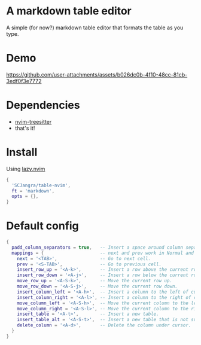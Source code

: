 # A markdown table editor
A simple (for now?) markdown table editor that formats the table as you type.

# Demo
https://github.com/user-attachments/assets/b026dc0b-4f10-48cc-81cb-3edf0f3e7772

# Dependencies
- [nvim-treesitter](https://github.com/nvim-treesitter/nvim-treesitter)
- that's it!

# Install

Using [lazy.nvim](https://github.com/folke/lazy.nvim)
```lua
{
  'SCJangra/table-nvim',
  ft = 'markdown',
  opts = {},
}
```

# Default config
```lua
{
  padd_column_separators = true,   -- Insert a space around column separators.
  mappings = {                     -- next and prev work in Normal and Insert mode. All other mappings work in Normal mode.
    next = '<TAB>',                -- Go to next cell.
    prev = '<S-TAB>',              -- Go to previous cell.
    insert_row_up = '<A-k>',       -- Insert a row above the current row.
    insert_row_down = '<A-j>',     -- Insert a row below the current row.
    move_row_up = '<A-S-k>',       -- Move the current row up.
    move_row_down = '<A-S-j>',     -- Move the current row down.
    insert_column_left = '<A-h>',  -- Insert a column to the left of current column.
    insert_column_right = '<A-l>', -- Insert a column to the right of current column.
    move_column_left = '<A-S-h>',  -- Move the current column to the left.
    move_column_right = '<A-S-l>', -- Move the current column to the right.
    insert_table = '<A-t>',        -- Insert a new table.
    insert_table_alt = '<A-S-t>',  -- Insert a new table that is not surrounded by pipes.
    delete_column = '<A-d>',       -- Delete the column under cursor.
  }
}
```
